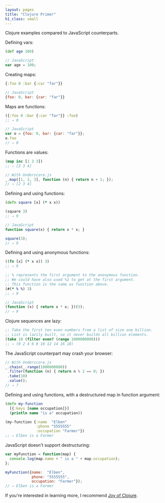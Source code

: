 ```yaml
---
layout: pages
title: "Clojure Primer"
h1_class: small
---
```


Clojure examples compared to JavaScript counterparts.

Defining vars:

```clojure
(def age 100)
```

```javascript
// JavaScript
var age = 100;
```

Creating maps:

```clojure
{:foo 0 :bar {:car "far"}}
```

```javascript
// JavaScript
{foo: 0, bar: {car: "far"}}
```

Maps are functions:

```clojure
({:foo 0 :bar {:car "far"}} :foo)
;; ⇒ 0
```

```javascript
// JavaScript
var o = {foo: 0, bar: {car: "far"}};
o.foo
// ⇒ 0
```

Functions are values:

```clojure
(map inc [1 2 3])
;; ⇒ [2 3 4]
```

```javascript
// With Underscore.js
_.map([1, 2, 3], function (n) { return n + 1; });
// ⇒ [2 3 4]
```

Defining and using functions:

```clojure
(defn square [x] (* x x))

(square 3)
;; ⇒ 9
```

```javascript
// JavaScript
function square(x) { return x * x; }

square(3);
// ⇒ 9
```

Defining and using anonymous functions:

```clojure
((fn [x] (* x x)) 3)
;; ⇒ 9

;; % represents the first argument to the anonymous function.
;; We could have also used %1 to get at the first argument.
;; This function is the same as function above.
(#(* % %) 3)
;; ⇒ 9
```

```javascript
// JavaScript
(function (x) { return x * x; })(3);
// ⇒ 9
```

Clojure sequences are lazy:

```clojure
;; Take the first ten even numbers from a list of size one billion.
;; List is lazily built, so it never builds all billion elements.
(take 10 (filter even? (range 1000000000)))
;; ⇒ (0 2 4 6 8 10 12 14 16 18)
```

The JavaScript counterpart may crash your browser:

```javascript
// With Underscore.js
_.chain(_.range(1000000000))
 .filter(function (n) { return n % 2 == 0; })
 .take(10)
 .value();
// ⇒ ?
```

Defining and using functions, with a destructured map in function argument:

```clojure
(defn my-function
  [{:keys [name occupation]}]
  (println name "is a" occupation))

(my-function {:name  "Elben"
              :phone "5555555"
              :occupation "Farmer"})
;; ⇒ Elben is a Farmer
```

JavaScript doesn't support destructuring:

```javascript
var myFunction = function(map) {
  console.log(map.name + " is a " + map.occupation);
};

myFunction({name:  "Elben",
            phone: "5555555",
            occupation: "Farmer"});
// ⇒ Elben is a Farmer
```

If you're interested in learning more, I recommend [Joy of Clojure](http://joyofclojure.com/).

